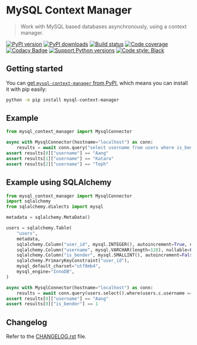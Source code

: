 # MySQL Context Manager

 > Work with MySQL based databases asynchronously, using a context manager.

[![PyPI version][pypi-image]][pypi-url]
[![PyPI downloads][downloads-image]][downloads-url]
[![Build status][build-image]][build-url]
[![Code coverage][coverage-image]][coverage-url]
[![Codacy Badge][codacy-iamge]][codacy-url]
[![Support Python versions][versions-image]][versions-url]
[![Code style: Black][black-image]][black-url]

## Getting started

You can [get `mysql-context-manager` from PyPI](https://pypi.org/project/mysql-context-manager/),
which means you can install it with pip easily:

```bash
python -m pip install mysql-context-manager
```

## Example

```py
from mysql_context_manager import MysqlConnector

async with MysqlConnector(hostname="localhost") as conn:
    results = await conn.query("select username from users where is_bender = 1 order by username asc;")
assert results[0]["username"] == "Aang"
assert results[1]["username"] == "Katara"
assert results[2]["username"] == "Toph"
```

## Example using SQLAlchemy

```py
from mysql_context_manager import MysqlConnector
import sqlalchemy
from sqlalchemy.dialects import mysql

metadata = sqlalchemy.MetaData()

users = sqlalchemy.Table(
    "users",
    metadata,
    sqlalchemy.Column("user_id", mysql.INTEGER(), autoincrement=True, nullable=False),
    sqlalchemy.Column("username", mysql.VARCHAR(length=128), nullable=False),
    sqlalchemy.Column("is_bender", mysql.SMALLINT(), autoincrement=False, nullable=True),
    sqlalchemy.PrimaryKeyConstraint("user_id"),
    mysql_default_charset="utf8mb4",
    mysql_engine="InnoDB",
)

async with MysqlConnector(hostname="localhost") as conn:
    results = await conn.query(users.select().where(users.c.username == "Aang"))
assert results[0]["username"] == "Aang"
assert results[0]["is_bender"] == 1
```

## Changelog

Refer to the [CHANGELOG.rst](CHANGELOG.rst) file.

<!-- Badges -->

[pypi-image]: https://img.shields.io/pypi/v/mysql-context-manager
[pypi-url]: https://pypi.org/project/mysql-context-manager/
[downloads-image]: https://img.shields.io/pypi/dm/mysql-context-manager.svg
[downloads-url]: https://pypistats.org/packages/mysql-context-manager
[build-image]: https://github.com/idokendo/mysql-context-manager/actions/workflows/build.yaml/badge.svg
[build-url]: https://github.com/idokendo/mysql-context-manager/actions/workflows/build.yaml
[coverage-image]: https://codecov.io/gh/idokendo/mysql-context-manager/branch/main/graph/badge.svg
[coverage-url]: https://codecov.io/gh/idokendo/mysql-context-manager
[versions-image]: https://img.shields.io/pypi/pyversions/mysql-context-manager
[versions-url]: https://pypi.org/project/mysql-context-manager/
[codacy-iamge]: https://app.codacy.com/project/badge/Grade/59b037e21c4e4c6ea5a51f4a693dc267
[codacy-url]: https://www.codacy.com/gh/IdoKendo/mysql-context-manager/dashboard
[black-image]: https://img.shields.io/badge/code%20style-Black-000000.svg
[black-url]: https://github.com/psf/black
